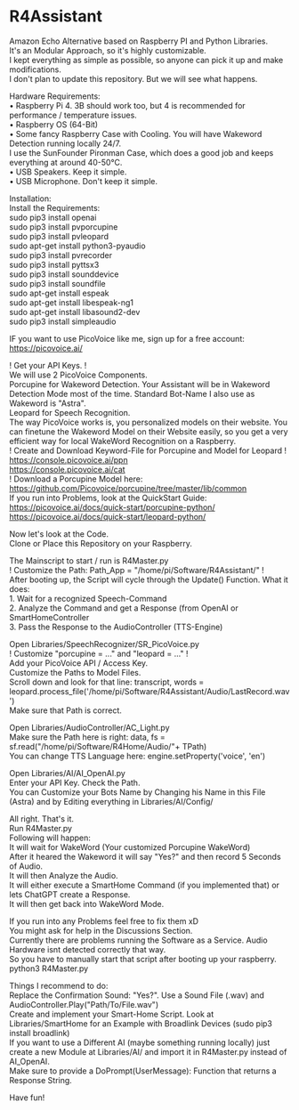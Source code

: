 # R4Assistant
Amazon Echo Alternative based on Raspberry PI and Python Libraries.<br>
It's an Modular Approach, so it's highly customizable.<br>
I kept everything as simple as possible, so anyone can pick it up and make modifications.<br>
I don't plan to update this repository. But we will see what happens.<br>

Hardware Requirements:<br>
  • Raspberry Pi 4. 3B should work too, but 4 is recommended for performance / temperature issues.<br>
  • Raspberry OS (64-Bit)<br>
  • Some fancy Raspberry Case with Cooling. You will have Wakeword Detection running locally 24/7.<br>
    I use the SunFounder Pironman Case, which does a good job and keeps everything at around 40-50°C.<br>
  • USB Speakers. Keep it simple.<br>
  • USB Microphone. Don't keep it simple.<br>

Installation:<br>
Install the Requirements:<br>
  sudo pip3 install openai<br>
  sudo pip3 install pvporcupine<br>
  sudo pip3 install pvleopard<br>
  sudo apt-get install python3-pyaudio<br>
  sudo pip3 install pvrecorder<br>
  sudo pip3 install pyttsx3<br>
  sudo pip3 install sounddevice<br>
  sudo pip3 install soundfile<br>
  sudo apt-get install espeak<br>
  sudo apt-get install libespeak-ng1<br>
  sudo apt-get install libasound2-dev<br>
  sudo pip3 install simpleaudio<br>

IF you want to use PicoVoice like me, sign up for a free account: <br>
https://picovoice.ai/<br>

! Get your API Keys. !<br>
We will use 2 PicoVoice Components. <br>
  Porcupine for Wakeword Detection. Your Assistant will be in Wakeword Detection Mode most of the time. Standard Bot-Name I also use as Wakeword is "Astra".<br>
  Leopard for Speech Recognition.<br>
The way PicoVoice works is, you personalized models on their website. You can finetune the Wakeword Model on their Website easily, so you get a very efficient way for local WakeWord Recognition on a Raspberry.<br>
! Create and Download Keyword-File for Porcupine and Model for Leopard !<br>
  https://console.picovoice.ai/ppn<br>
  https://console.picovoice.ai/cat<br>
! Download a Porcupine Model here: <br>
  https://github.com/Picovoice/porcupine/tree/master/lib/common<br>
If you run into Problems, look at the QuickStart Guide: <br>
  https://picovoice.ai/docs/quick-start/porcupine-python/<br>
  https://picovoice.ai/docs/quick-start/leopard-python/  <br>

Now let's look at the Code. <br>
Clone or Place this Repository on your Raspberry.<br>

The Mainscript to start / run is R4Master.py<br>
  ! Customize the Path: Path_App = "/home/pi/Software/R4Assistant/" !<br>
  After booting up, the Script will cycle through the Update() Function. What it does:<br>
    1. Wait for a recognized Speech-Command<br>
    2. Analyze the Command and get a Response (from OpenAI or SmartHomeController<br>
    3. Pass the Response to the AudioController (TTS-Engine)<br>
    
Open Libraries/SpeechRecognizer/SR_PicoVoice.py<br>
  ! Customize "porcupine = ..." and "leopard = ..." !<br>
    Add your PicoVoice API / Access Key.<br>
    Customize the Paths to Model Files.<br>
  Scroll down and look for that line: transcript, words = leopard.process_file('/home/pi/Software/R4Assistant/Audio/LastRecord.wav')<br>
    Make sure that Path is correct.<br>
    
Open Libraries/AudioController/AC_Light.py<br>
  Make sure the Path here is right: data, fs = sf.read("/home/pi/Software/R4Home/Audio/"+ TPath)<br>
  You can change TTS Language here: engine.setProperty('voice', 'en')<br>
  
Open Libraries/AI/AI_OpenAI.py<br>
  Enter your API Key. Check the Path.<br>
  You can Customize your Bots Name by Changing his Name in this File (Astra) and by Editing everything in Libraries/AI/Config/<br>
  
All right. That's it. <br>
Run R4Master.py<br>
Following will happen:<br>
  It will wait for WakeWord (Your customized Porcupine WakeWord)<br>
  After it heared the Wakeword it will say "Yes?" and then record 5 Seconds of Audio.<br>
  It will then Analyze the Audio.<br>
  It will either execute a SmartHome Command (if you implemented that) or lets ChatGPT create a Response. <br>
  It will then get back into WakeWord Mode.<br>
  
If you run into any Problems feel free to fix them xD<br>
You might ask for help in the Discussions Section. <br>
Currently there are problems running the Software as a Service. Audio Hardware isnt detected correctly that way. <br>
So you have to manually start that script after booting up your raspberry.<br>
  python3 R4Master.py<br>

Things I recommend to do: <br>
Replace the Confirmation Sound: "Yes?". Use a Sound File (.wav) and AudioController.Play("Path/To/File.wav")<br>
Create and implement your Smart-Home Script. Look at Libraries/SmartHome for an Example with Broadlink Devices (sudo pip3 install broadlink)<br>
If you want to use a Different AI (maybe something running locally) just create a new Module at Libraries/AI/ and import it in R4Master.py instead of AI_OpenAI.<br>
  Make sure to provide a DoPrompt(UserMessage): Function that returns a Response String.<br>

Have fun!
